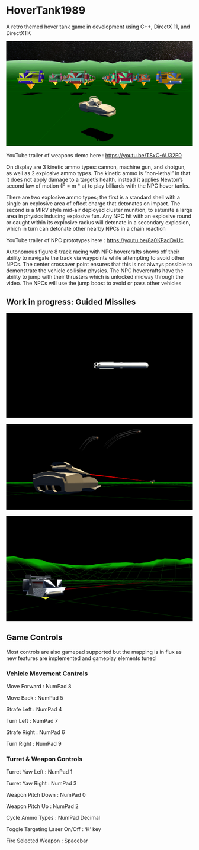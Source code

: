 # HoverTank1989
A retro themed hover tank game in development using C++, DirectX 11, and DirectXTK

<p align="center">
  <img width="600" src="https://github.com/lehrj/HoverTank1989/blob/master/Images/Trailer01.png">
</p>

YouTube trailer of weapons demo here : https://youtu.be/TSxC-AU32E0

On display are 3 kinetic ammo types: cannon, machine gun, and shotgun, as well as 2 explosive ammo types. 
The kinetic ammo is “non-lethal” in that it does not apply damage to a target’s health, instead it applies Newton’s second law of motion (F = m * a) to play billiards with the NPC hover tanks. 

There are two explosive ammo types; the first is a standard shell with a single an explosive area of effect charge that detonates on impact. The second is a MIRV style mid-air deployed cluster munition, to saturate a large area in physics inducing explosive fun. Any NPC hit with an explosive round or caught within its explosive radius will detonate in a secondary explosion, which in turn can detonate other nearby NPCs in a chain reaction

YouTube trailer of NPC prototypes here : https://youtu.be/8a0KPadDvUc

Autonomous figure 8 track racing with NPC hovercrafts shows off their ability to navigate the track via waypoints while attempting to avoid other NPCs. The center crossover point ensures that this is not always possible to demonstrate the vehicle collision physics. The NPC hovercrafts have the ability to jump with their thrusters which is unlocked midway through the video. The NPCs will use the jump boost to avoid or pass other vehicles

## Work in progress: Guided Missiles

<p align="center">
  <img width="600" src="https://github.com/lehrj/HoverTank1989/blob/master/Images/Deploy.gif">
</p>

<p align="center">
  <img width="600" src="https://github.com/lehrj/HoverTank1989/blob/master/Images/Launch.png">
</p>

<p align="center">
  <img width="600" src="https://github.com/lehrj/HoverTank1989/blob/master/Images/ImpactReverseAngle.gif">
</p>

## Game Controls

Most controls are also gamepad supported but the mapping is in flux as new features are implemented and gameplay elements tuned

### Vehicle Movement Controls

Move Forward : NumPad 8

Move Back : NumPad 5

Strafe Left : NumPad 4

Turn Left : NumPad 7

Strafe Right : NumPad 6

Turn Right : NumPad 9

### Turret & Weapon Controls

Turret Yaw Left : NumPad 1

Turret Yaw Right : NumPad 3

Weapon Pitch Down : NumPad 0

Weapon Pitch Up : NumPad 2

Cycle Ammo Types : NumPad Decimal

Toggle Targeting Laser On/Off : ‘K’ key

Fire Selected Weapon : Spacebar

